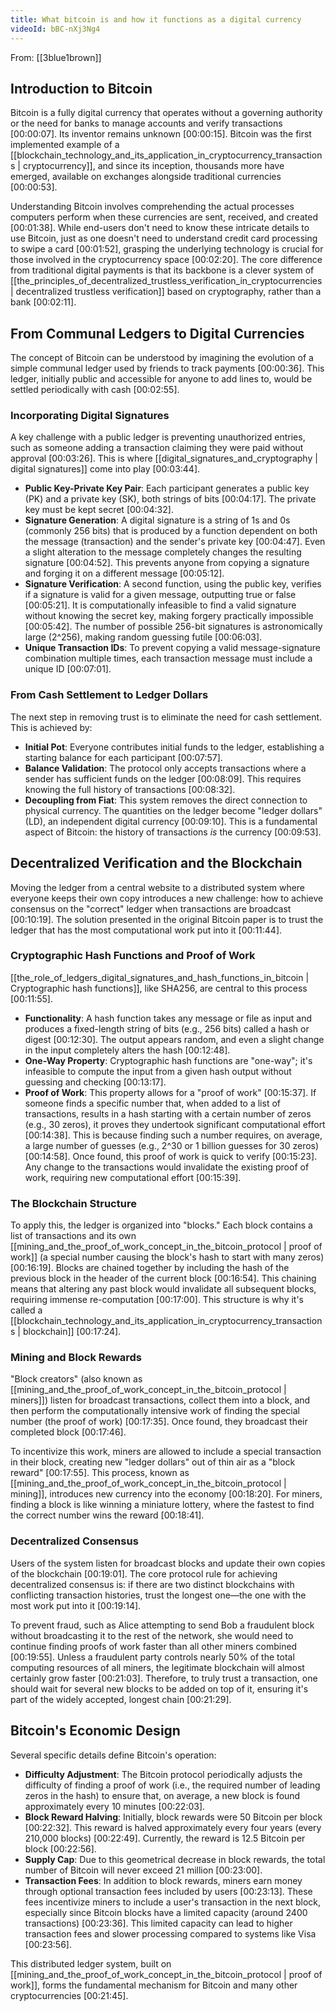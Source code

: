 ```yaml
---
title: What bitcoin is and how it functions as a digital currency
videoId: bBC-nXj3Ng4
---
```


From: [[3blue1brown]] <br/> 

## Introduction to Bitcoin

Bitcoin is a fully digital currency that operates without a governing authority or the need for banks to manage accounts and verify transactions <a class="yt-timestamp" data-t="00:00:07">[00:00:07]</a>. Its inventor remains unknown <a class="yt-timestamp" data-t="00:00:15">[00:00:15]</a>. Bitcoin was the first implemented example of a [[blockchain_technology_and_its_application_in_cryptocurrency_transactions | cryptocurrency]], and since its inception, thousands more have emerged, available on exchanges alongside traditional currencies <a class="yt-timestamp" data-t="00:00:53">[00:00:53]</a>.

Understanding Bitcoin involves comprehending the actual processes computers perform when these currencies are sent, received, and created <a class="yt-timestamp" data-t="00:01:38">[00:01:38]</a>. While end-users don't need to know these intricate details to use Bitcoin, just as one doesn't need to understand credit card processing to swipe a card <a class="yt-timestamp" data-t="00:01:52">[00:01:52]</a>, grasping the underlying technology is crucial for those involved in the cryptocurrency space <a class="yt-timestamp" data-t="00:02:20">[00:02:20]</a>. The core difference from traditional digital payments is that its backbone is a clever system of [[the_principles_of_decentralized_trustless_verification_in_cryptocurrencies | decentralized trustless verification]] based on cryptography, rather than a bank <a class="yt-timestamp" data-t="00:02:11">[00:02:11]</a>.

## From Communal Ledgers to Digital Currencies

The concept of Bitcoin can be understood by imagining the evolution of a simple communal ledger used by friends to track payments <a class="yt-timestamp" data-t="00:00:36">[00:00:36]</a>. This ledger, initially public and accessible for anyone to add lines to, would be settled periodically with cash <a class="yt-timestamp" data-t="00:02:55">[00:02:55]</a>.

### Incorporating Digital Signatures

A key challenge with a public ledger is preventing unauthorized entries, such as someone adding a transaction claiming they were paid without approval <a class="yt-timestamp" data-t="00:03:26">[00:03:26]</a>. This is where [[digital_signatures_and_cryptography | digital signatures]] come into play <a class="yt-timestamp" data-t="00:03:44">[00:03:44]</a>.

*   **Public Key-Private Key Pair**: Each participant generates a public key (PK) and a private key (SK), both strings of bits <a class="yt-timestamp" data-t="00:04:17">[00:04:17]</a>. The private key must be kept secret <a class="yt-timestamp" data-t="00:04:32">[00:04:32]</a>.
*   **Signature Generation**: A digital signature is a string of 1s and 0s (commonly 256 bits) that is produced by a function dependent on both the message (transaction) and the sender's private key <a class="yt-timestamp" data-t="00:04:47">[00:04:47]</a>. Even a slight alteration to the message completely changes the resulting signature <a class="yt-timestamp" data-t="00:04:52">[00:04:52]</a>. This prevents anyone from copying a signature and forging it on a different message <a class="yt-timestamp" data-t="00:05:12">[00:05:12]</a>.
*   **Signature Verification**: A second function, using the public key, verifies if a signature is valid for a given message, outputting true or false <a class="yt-timestamp" data-t="00:05:21">[00:05:21]</a>. It is computationally infeasible to find a valid signature without knowing the secret key, making forgery practically impossible <a class="yt-timestamp" data-t="00:05:42">[00:05:42]</a>. The number of possible 256-bit signatures is astronomically large (2^256), making random guessing futile <a class="yt-timestamp" data-t="00:05:58">[00:06:03]</a>.
*   **Unique Transaction IDs**: To prevent copying a valid message-signature combination multiple times, each transaction message must include a unique ID <a class="yt-timestamp" data-t="00:06:42">[00:07:01]</a>.

### From Cash Settlement to Ledger Dollars

The next step in removing trust is to eliminate the need for cash settlement. This is achieved by:
*   **Initial Pot**: Everyone contributes initial funds to the ledger, establishing a starting balance for each participant <a class="yt-timestamp" data-t="00:07:57">[00:07:57]</a>.
*   **Balance Validation**: The protocol only accepts transactions where a sender has sufficient funds on the ledger <a class="yt-timestamp" data-t="00:08:09">[00:08:09]</a>. This requires knowing the full history of transactions <a class="yt-timestamp" data-t="00:08:32">[00:08:32]</a>.
*   **Decoupling from Fiat**: This system removes the direct connection to physical currency. The quantities on the ledger become "ledger dollars" (LD), an independent digital currency <a class="yt-timestamp" data-t="00:08:51">[00:09:10]</a>. This is a fundamental aspect of Bitcoin: the history of transactions *is* the currency <a class="yt-timestamp" data-t="00:09:44">[00:09:53]</a>.

## Decentralized Verification and the Blockchain

Moving the ledger from a central website to a distributed system where everyone keeps their own copy introduces a new challenge: how to achieve consensus on the "correct" ledger when transactions are broadcast <a class="yt-timestamp" data-t="00:10:13">[00:10:19]</a>. The solution presented in the original Bitcoin paper is to trust the ledger that has the most computational work put into it <a class="yt-timestamp" data-t="00:11:38">[00:11:44]</a>.

### Cryptographic Hash Functions and Proof of Work

[[the_role_of_ledgers_digital_signatures_and_hash_functions_in_bitcoin | Cryptographic hash functions]], like SHA256, are central to this process <a class="yt-timestamp" data-t="00:11:55">[00:11:55]</a>.
*   **Functionality**: A hash function takes any message or file as input and produces a fixed-length string of bits (e.g., 256 bits) called a hash or digest <a class="yt-timestamp" data-t="00:12:30">[00:12:30]</a>. The output appears random, and even a slight change in the input completely alters the hash <a class="yt-timestamp" data-t="00:12:48">[00:12:48]</a>.
*   **One-Way Property**: Cryptographic hash functions are "one-way"; it's infeasible to compute the input from a given hash output without guessing and checking <a class="yt-timestamp" data-t="00:13:17">[00:13:17]</a>.
*   **Proof of Work**: This property allows for a "proof of work" <a class="yt-timestamp" data-t="00:15:37">[00:15:37]</a>. If someone finds a specific number that, when added to a list of transactions, results in a hash starting with a certain number of zeros (e.g., 30 zeros), it proves they undertook significant computational effort <a class="yt-timestamp" data-t="00:14:38">[00:14:38]</a>. This is because finding such a number requires, on average, a large number of guesses (e.g., 2^30 or 1 billion guesses for 30 zeros) <a class="yt-timestamp" data-t="00:14:58">[00:14:58]</a>. Once found, this proof of work is quick to verify <a class="yt-timestamp" data-t="00:15:23">[00:15:23]</a>. Any change to the transactions would invalidate the existing proof of work, requiring new computational effort <a class="yt-timestamp" data-t="00:15:39">[00:15:39]</a>.

### The Blockchain Structure

To apply this, the ledger is organized into "blocks." Each block contains a list of transactions and its own [[mining_and_the_proof_of_work_concept_in_the_bitcoin_protocol | proof of work]] (a special number causing the block's hash to start with many zeros) <a class="yt-timestamp" data-t="00:16:19">[00:16:19]</a>. Blocks are chained together by including the hash of the previous block in the header of the current block <a class="yt-timestamp" data-t="00:16:50">[00:16:54]</a>. This chaining means that altering any past block would invalidate all subsequent blocks, requiring immense re-computation <a class="yt-timestamp" data-t="00:17:00">[00:17:00]</a>. This structure is why it's called a [[blockchain_technology_and_its_application_in_cryptocurrency_transactions | blockchain]] <a class="yt-timestamp" data-t="00:17:22">[00:17:24]</a>.

### Mining and Block Rewards

"Block creators" (also known as [[mining_and_the_proof_of_work_concept_in_the_bitcoin_protocol | miners]]) listen for broadcast transactions, collect them into a block, and then perform the computationally intensive work of finding the special number (the proof of work) <a class="yt-timestamp" data-t="00:17:32">[00:17:35]</a>. Once found, they broadcast their completed block <a class="yt-timestamp" data-t="00:17:46">[00:17:46]</a>.

To incentivize this work, miners are allowed to include a special transaction in their block, creating new "ledger dollars" out of thin air as a "block reward" <a class="yt-timestamp" data-t="00:17:50">[00:17:55]</a>. This process, known as [[mining_and_the_proof_of_work_concept_in_the_bitcoin_protocol | mining]], introduces new currency into the economy <a class="yt-timestamp" data-t="00:18:20">[00:18:20]</a>. For miners, finding a block is like winning a miniature lottery, where the fastest to find the correct number wins the reward <a class="yt-timestamp" data-t="00:18:41">[00:18:41]</a>.

### Decentralized Consensus

Users of the system listen for broadcast blocks and update their own copies of the blockchain <a class="yt-timestamp" data-t="00:18:57">[00:19:01]</a>. The core protocol rule for achieving decentralized consensus is: if there are two distinct blockchains with conflicting transaction histories, trust the longest one—the one with the most work put into it <a class="yt-timestamp" data-t="00:19:10">[00:19:14]</a>.

To prevent fraud, such as Alice attempting to send Bob a fraudulent block without broadcasting it to the rest of the network, she would need to continue finding proofs of work faster than all other miners combined <a class="yt-timestamp" data-t="00:19:55">[00:19:55]</a>. Unless a fraudulent party controls nearly 50% of the total computing resources of all miners, the legitimate blockchain will almost certainly grow faster <a class="yt-timestamp" data-t="00:20:49">[00:21:03]</a>. Therefore, to truly trust a transaction, one should wait for several new blocks to be added on top of it, ensuring it's part of the widely accepted, longest chain <a class="yt-timestamp" data-t="00:21:23">[00:21:29]</a>.

## Bitcoin's Economic Design

Several specific details define Bitcoin's operation:
*   **Difficulty Adjustment**: The Bitcoin protocol periodically adjusts the difficulty of finding a proof of work (i.e., the required number of leading zeros in the hash) to ensure that, on average, a new block is found approximately every 10 minutes <a class="yt-timestamp" data-t="00:22:03">[00:22:03]</a>.
*   **Block Reward Halving**: Initially, block rewards were 50 Bitcoin per block <a class="yt-timestamp" data-t="00:22:32">[00:22:32]</a>. This reward is halved approximately every four years (every 210,000 blocks) <a class="yt-timestamp" data-t="00:22:49">[00:22:49]</a>. Currently, the reward is 12.5 Bitcoin per block <a class="yt-timestamp" data-t="00:22:56">[00:22:56]</a>.
*   **Supply Cap**: Due to this geometrical decrease in block rewards, the total number of Bitcoin will never exceed 21 million <a class="yt-timestamp" data-t="00:23:00">[00:23:00]</a>.
*   **Transaction Fees**: In addition to block rewards, miners earn money through optional transaction fees included by users <a class="yt-timestamp" data-t="00:23:13">[00:23:13]</a>. These fees incentivize miners to include a user's transaction in the next block, especially since Bitcoin blocks have a limited capacity (around 2400 transactions) <a class="yt-timestamp" data-t="00:23:36">[00:23:36]</a>. This limited capacity can lead to higher transaction fees and slower processing compared to systems like Visa <a class="yt-timestamp" data-t="00:23:56">[00:23:56]</a>.

This distributed ledger system, built on [[mining_and_the_proof_of_work_concept_in_the_bitcoin_protocol | proof of work]], forms the fundamental mechanism for Bitcoin and many other cryptocurrencies <a class="yt-timestamp" data-t="00:21:45">[00:21:45]</a>.